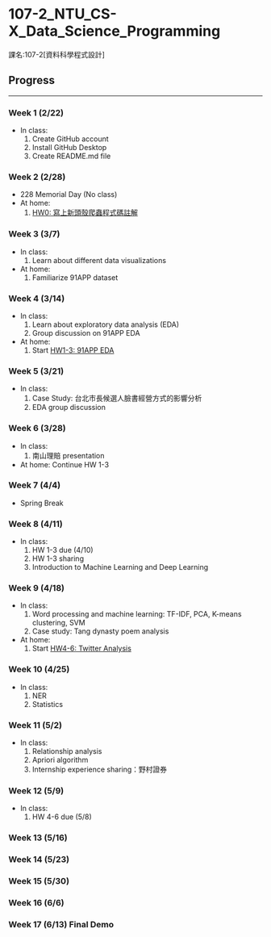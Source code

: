 # 107-2_NTU_CS-X_Data_Science_Programming

課名:107-2[資料科學程式設計]

## Progress
---
### Week 1 (2/22)
* In class:
  1. Create GitHub account
  2. Install GitHub Desktop
  3. Create README.md file
### Week 2 (2/28)
* 228 Memorial Day (No class)
* At home:
  1. [HW0: 寫上新頭殼爬蟲程式碼註解](https://github.com/kharryyanto/107-2-NTU-CS-X-Data-Science-Programming/blob/master/HW0.ipynb)
### Week 3 (3/7)
* In class:
  1. Learn about different data visualizations
* At home:
  1. Familiarize 91APP dataset
### Week 4 (3/14)
* In class:
  1. Learn about exploratory data analysis (EDA)
  2. Group discussion on 91APP EDA
* At home:
  1. Start [HW1-3: 91APP EDA](https://github.com/kharryyanto/107-2-NTU-CS-X-Data-Science-Programming/blob/master/91APP%20HW.ipynb)
### Week 5 (3/21)
* In class:
  1. Case Study: 台北市長候選人臉書經營方式的影響分析
  2. EDA group discussion
### Week 6 (3/28)
* In class:
  1. 南山理賠 presentation
* At home: Continue HW 1-3
### Week 7 (4/4) 
* Spring Break
### Week 8 (4/11)
* In class:
  1. HW 1-3 due (4/10)
  2. HW 1-3 sharing
  3. Introduction to Machine Learning and Deep Learning
### Week 9 (4/18)
* In class:
  1. Word processing and machine learning: TF-IDF, PCA, K-means clustering, SVM
  2. Case study: Tang dynasty poem analysis
* At home:
  1. Start [HW4-6: Twitter Analysis](https://github.com/kharryyanto/107-2-NTU-CS-X-Data-Science-Programming/blob/master/Twitter.ipynb)
### Week 10 (4/25)
* In class:
  1. NER
  2. Statistics
### Week 11 (5/2)
* In class:
  1. Relationship analysis
  2. Apriori algorithm
  3. Internship experience sharing：野村證券
### Week 12 (5/9)
* In class:
  1. HW 4-6 due (5/8)
### Week 13 (5/16)
### Week 14 (5/23)
### Week 15 (5/30)
### Week 16 (6/6)
### Week 17 (6/13) Final Demo
